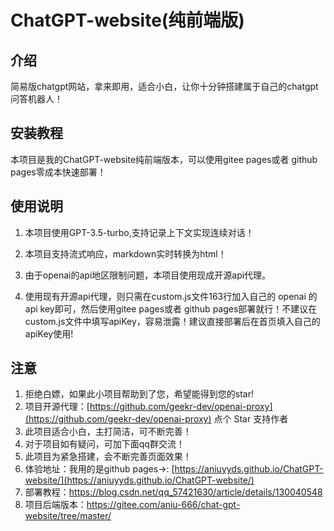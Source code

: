 # ChatGPT-website(纯前端版)

## 介绍

简易版chatgpt网站，拿来即用，适合小白，让你十分钟搭建属于自己的chatgpt问答机器人！

## 安装教程

本项目是我的ChatGPT-website纯前端版本，可以使用gitee pages或者 github pages零成本快速部署！

## 使用说明

1.  本项目使用GPT-3.5-turbo,支持记录上下文实现连续对话！

2.  本项目支持流式响应，markdown实时转换为html！

3.  由于openai的api地区限制问题，本项目使用现成开源api代理。

4.  使用现有开源api代理，则只需在custom.js文件163行加入自己的 openai 的api key即可，然后使用gitee pages或者 github pages部署就行！不建议在custom.js文件中填写apiKey，容易泄露！建议直接部署后在首页填入自己的apiKey使用!

## 注意

1.  拒绝白嫖，如果此小项目帮助到了您，希望能得到您的star!
2.  项目开源代理：[https://github.com/geekr-dev/openai-proxy](https://github.com/geekr-dev/openai-proxy) 点个 Star 支持作者
3.  此项目适合小白，主打简洁，可不断完善！
4.  对于项目如有疑问，可加下面qq群交流！
5.  此项目为紧急搭建，会不断完善页面效果！
6.  体验地址：我用的是github pages->: [https://aniuyyds.github.io/ChatGPT-website/](https://aniuyyds.github.io/ChatGPT-website/)
7.  部署教程：https://blog.csdn.net/qq_57421630/article/details/130040548
8.  项目后端版本：https://gitee.com/aniu-666/chat-gpt-website/tree/master/




